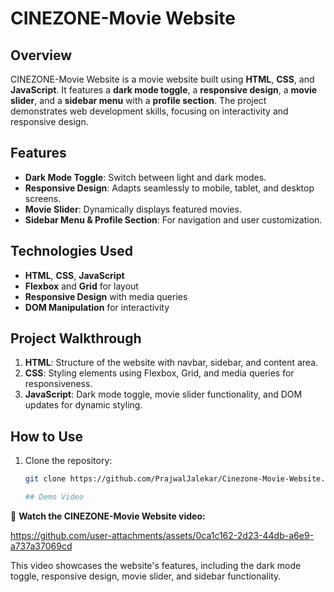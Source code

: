# CINEZONE-Movie Website

## Overview

CINEZONE-Movie Website is a movie website built using **HTML**, **CSS**, and **JavaScript**. It features a **dark mode toggle**, a **responsive design**, a **movie slider**, and a **sidebar menu** with a **profile section**. The project demonstrates web development skills, focusing on interactivity and responsive design.

## Features

- **Dark Mode Toggle**: Switch between light and dark modes.
- **Responsive Design**: Adapts seamlessly to mobile, tablet, and desktop screens.
- **Movie Slider**: Dynamically displays featured movies.
- **Sidebar Menu & Profile Section**: For navigation and user customization.

## Technologies Used

- **HTML**, **CSS**, **JavaScript**
- **Flexbox** and **Grid** for layout
- **Responsive Design** with media queries
- **DOM Manipulation** for interactivity

## Project Walkthrough

1. **HTML**: Structure of the website with navbar, sidebar, and content area.
2. **CSS**: Styling elements using Flexbox, Grid, and media queries for responsiveness.
3. **JavaScript**: Dark mode toggle, movie slider functionality, and DOM updates for dynamic styling.

## How to Use

1. Clone the repository:
   ```bash
   git clone https://github.com/PrajwalJalekar/Cinezone-Movie-Website.git

   ## Demo Video

🎥 **Watch the CINEZONE-Movie Website video:**  

https://github.com/user-attachments/assets/0ca1c162-2d23-44db-a6e9-a737a37069cd

This video showcases the website's features, including the dark mode toggle, responsive design, movie slider, and sidebar functionality.

